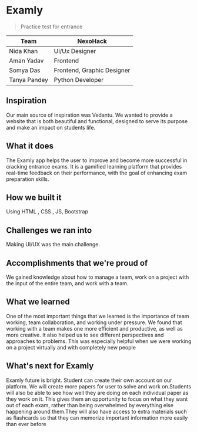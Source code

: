 # Examly
> Practice test for entrance

| Team      | NexoHack |
| ----------- | ----------- |
| Nida Khan  | Ui/Ux Designer |
| Aman Yadav | Frontend     |
| Somya Das | Frontend, Graphic Designer    |
| Tanya Pandey | Python Developer  |


## Inspiration
Our main source of inspiration was Vedantu. We wanted to provide a website that is both beautiful and functional, designed to serve its purpose and make an impact on students life.

## What it does
The Examly app helps the user to improve and become more successful in cracking entrance exams. It is a gamified learning platform that provides real-time feedback on their performance, with the goal of enhancing exam preparation skills.

## How we built it
Using HTML , CSS , JS, Bootstrap 

## Challenges we ran into
Making UI/UX was the main challenge.

## Accomplishments that we're proud of
We gained knowledge about how to manage a team, work on a project with the input of the entire team, and work with a team.

## What we learned
One of the most important things that we learned is the importance of team working, team collaboration, and working under pressure.
We found that working with a team makes one more efficient and productive, as well as more creative. It also helped us to see different perspectives and approaches to problems. This was especially helpful when we were working on a project virtually and with completely new people

## What's next for Examly
Examly future is bright. Student can create their own account on our platform. We will create more papers for user to solve and work on.Students will also be able to see how well they are doing on each individual paper as they work on it. This gives them an opportunity to focus on what they want out of each exam, rather than being overwhelmed by everything else happening around them.They will also have access to extra materials such as flashcards so that they can memorize important information more easily than ever before
